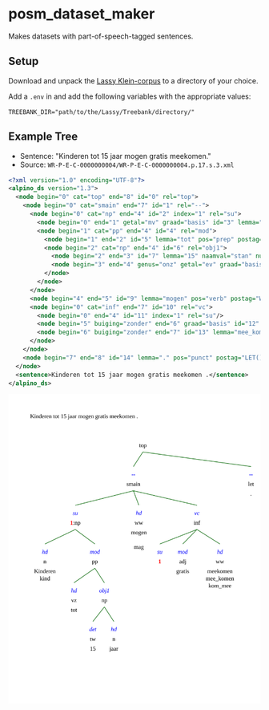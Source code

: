 # posm_dataset_maker

Makes datasets with part-of-speech-tagged sentences.

## Setup
Download and unpack the [Lassy Klein-corpus](https://taalmaterialen.ivdnt.org/download/lassy-klein-corpus7/) to a directory of your choice.

Add a `.env` in and add the following variables with the appropriate values:

```dotenv
TREEBANK_DIR="path/to/the/Lassy/Treebank/directory/"
```


## Example Tree

- Sentence: "Kinderen tot 15 jaar mogen gratis meekomen."
- Source: `WR-P-E-C-0000000004/WR-P-E-C-0000000004.p.17.s.3.xml`

```xml
<?xml version="1.0" encoding="UTF-8"?>
<alpino_ds version="1.3">
  <node begin="0" cat="top" end="8" id="0" rel="top">
    <node begin="0" cat="smain" end="7" id="1" rel="--">
      <node begin="0" cat="np" end="4" id="2" index="1" rel="su">
        <node begin="0" end="1" getal="mv" graad="basis" id="3" lemma="kind" ntype="soort" pos="noun" postag="N(soort,mv,basis)" pt="n" rel="hd" root="kind" word="Kinderen"/>
        <node begin="1" cat="pp" end="4" id="4" rel="mod">
          <node begin="1" end="2" id="5" lemma="tot" pos="prep" postag="VZ(init)" pt="vz" rel="hd" root="tot" vztype="init" word="tot"/>
          <node begin="2" cat="np" end="4" id="6" rel="obj1">
            <node begin="2" end="3" id="7" lemma="15" naamval="stan" numtype="hoofd" pos="num" positie="prenom" postag="TW(hoofd,prenom,stan)" pt="tw" rel="det" root="15" word="15"/>
            <node begin="3" end="4" genus="onz" getal="ev" graad="basis" id="8" lemma="jaar" naamval="stan" ntype="soort" pos="noun" postag="N(soort,ev,basis,onz,stan)" pt="n" rel="hd" root="jaar" word="jaar"/>
          </node>
        </node>
      </node>
      <node begin="4" end="5" id="9" lemma="mogen" pos="verb" postag="WW(pv,tgw,mv)" pt="ww" pvagr="mv" pvtijd="tgw" rel="hd" root="mag" word="mogen" wvorm="pv"/>
      <node begin="0" cat="inf" end="7" id="10" rel="vc">
        <node begin="0" end="4" id="11" index="1" rel="su"/>
        <node begin="5" buiging="zonder" end="6" graad="basis" id="12" lemma="gratis" pos="adj" positie="vrij" postag="ADJ(vrij,basis,zonder)" pt="adj" rel="mod" root="gratis" word="gratis"/>
        <node begin="6" buiging="zonder" end="7" id="13" lemma="mee_komen" pos="verb" positie="vrij" postag="WW(inf,vrij,zonder)" pt="ww" rel="hd" root="kom_mee" word="meekomen" wvorm="inf"/>
      </node>
    </node>
    <node begin="7" end="8" id="14" lemma="." pos="punct" postag="LET()" pt="let" rel="--" root="." word="."/>
  </node>
  <sentence>Kinderen tot 15 jaar mogen gratis meekomen .</sentence>
</alpino_ds>
```

![Syntax tree](assets/WR-P-E-C-0000000004.p.17.s.3.svg)

